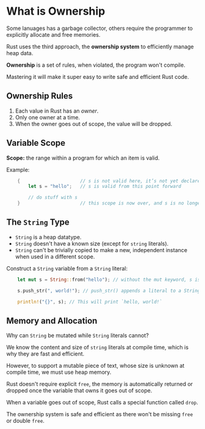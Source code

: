 # What is Ownership

Some lanuages has a garbage collector, others require the programmer to explicitly allocate and free memories.

Rust uses the third approach, the **ownership system** to efficiently manage heap data.

**Ownership** is a set of rules, when violated, the program won't compile.

Mastering it will make it super easy to write safe and efficient Rust code.

## Ownership Rules

1. Each value in Rust has an _owner_.
2. Only one owner at a time.
3. When the owner goes out of scope, the value will be dropped.

## Variable Scope

**Scope:** the range within a program for which an item is valid.

Example:
```rust
    {                      // s is not valid here, it’s not yet declared
        let s = "hello";   // s is valid from this point forward

        // do stuff with s
    }                      // this scope is now over, and s is no longer valid
```

## The `String` Type

- `String` is a heap datatype.
- `String` doesn't have a known size (except for `string` literals).
- `String` can't be trivially copied to make a new, independent instance when used in a different scope.

Construct a `String` variable from a `String` literal:
```rust
    let mut s = String::from("hello"); // without the mut keyword, s is immutable

    s.push_str(", world!"); // push_str() appends a literal to a String

    println!("{}", s); // This will print `hello, world!`
```

## Memory and Allocation

Why can `String` be mutated while `String` literals cannot?

We know the content and size of `string` literals at compile time, which is why they are fast and efficient.

However, to support a mutable piece of text, whose size is unknown at compile time, we must use heap memory.

Rust doesn't require explicit `free`, the memory is automatically returned or dropped once the variable that owns it goes out of scope.

When a variable goes out of scope, Rust calls a special function called `drop`.

The ownership system is safe and efficient as there won't be missing `free` or double `free`.
